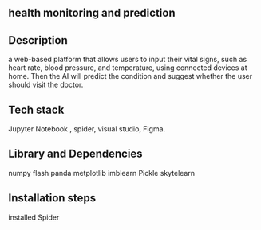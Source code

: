 
## health monitoring and prediction 


## Description
a web-based platform that allows users to input their vital signs, such as heart rate, blood pressure, and temperature, using connected devices at home. Then the AI will predict the condition and suggest whether the user should visit the doctor.
## Tech stack
Jupyter Notebook ,
spider,
visual studio,
Figma.
## Library and Dependencies
numpy 
flash 
panda
metplotlib
imblearn
Pickle
skytelearn 



## Installation steps
installed Spider


